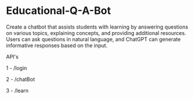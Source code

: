 # Educational-Q-A-Bot

Create a chatbot that assists students with learning by answering questions on various topics, explaining concepts, and providing additional resources. Users can ask questions in natural language, and ChatGPT can generate informative responses based on the input.


API's

1 - /login

2 - /chatBot

3 - /learn


